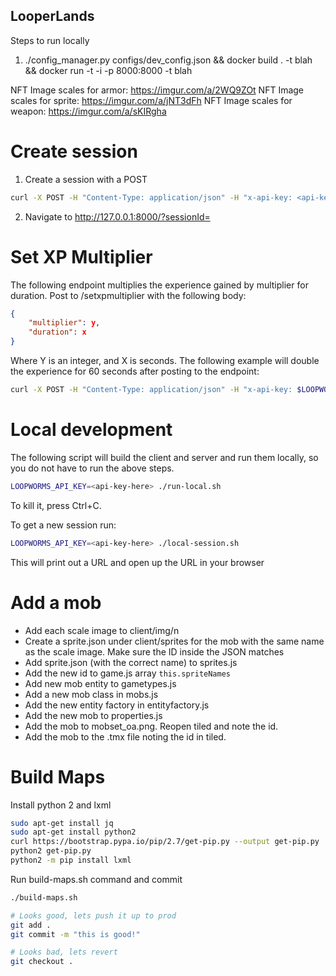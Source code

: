 ## LooperLands
Steps to run locally
1) ./config_manager.py configs/dev_config.json && docker build . -t blah && docker run -t -i -p 8000:8000 -t blah

NFT Image scales for armor: https://imgur.com/a/2WQ9ZOt
NFT Image scales for sprite: https://imgur.com/a/jNT3dFh
NFT Image scales for weapon: https://imgur.com/a/sKIRgha


# Create session
1) Create a session with a POST
```bash
curl -X POST -H "Content-Type: application/json" -H "x-api-key: <api-key-here>" -d '{"walletId": "0xd26053b502ce7865106c421d22532ba5d5567783", "nftId" : "0xc762bf80c40453b66f5eb91a99a5a84731c3cc83e1bcadaa9c62e2e59e19e4f6"}' http://127.0.0.1:8000/session
```
2) Navigate to http://127.0.0.1:8000/?sessionId=<sessionIdFromStep1>

# Set XP Multiplier
The following endpoint multiplies the experience gained by multiplier for duration.
Post to /setxpmultiplier with the following body:
```json
{
    "multiplier": y,
    "duration": x
}
```
Where Y is an integer, and X is seconds.
The following example will double the experience for 60 seconds after posting to the endpoint:
```bash
curl -X POST -H "Content-Type: application/json" -H "x-api-key: $LOOPWORMS_API_KEY" -d "{\"multiplier\": 2, \"duration\":60}" http://127.0.0.1:8000/setxpmultiplier
```
# Local development
The following script will build the client and server and run them locally, so you do not have to run the above steps.
```bash
LOOPWORMS_API_KEY=<api-key-here> ./run-local.sh
```
To kill it, press Ctrl+C.

To get a new session run:
```bash
LOOPWORMS_API_KEY=<api-key-here> ./local-session.sh
```
This will print out a URL and open up the URL in your browser

# Add a mob

* Add each scale image to client/img/n
* Create a sprite.json under client/sprites for the mob with the same name as the scale image. Make sure the ID inside the JSON matches
* Add sprite.json (with the correct name) to sprites.js
* Add the new id to game.js array `this.spriteNames`
* Add new mob entity to gametypes.js
* Add a new mob class in mobs.js
* Add the new entity factory in entityfactory.js
* Add the new mob to properties.js
* Add the mob to mobset_oa.png. Reopen tiled and note the id.
* Add the mob to the .tmx file noting the id in tiled. 

# Build Maps
Install python 2 and lxml
```bash
sudo apt-get install jq
sudo apt-get install python2
curl https://bootstrap.pypa.io/pip/2.7/get-pip.py --output get-pip.py
python2 get-pip.py
python2 -m pip install lxml
```

Run build-maps.sh command and commit
```bash
./build-maps.sh

# Looks good, lets push it up to prod
git add .
git commit -m "this is good!"

# Looks bad, lets revert
git checkout .
```